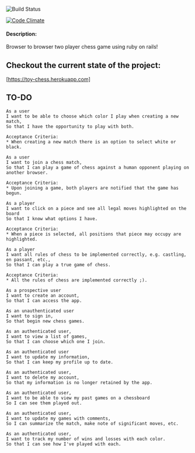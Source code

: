 ![Build Status](https://codeship.com/projects/b08dc5d0-a228-0133-0466-465166e508dd/status?branch=master)

[![Code Climate](https://codeclimate.com/github/vermartian/toy-chess/badges/gpa.svg)](https://codeclimate.com/github/vermartian/toy-chess)

#### Description: ####
  Browser to browser two player chess game using ruby on rails!

## Checkout the current state of the project: ##

[https://toy-chess.herokuapp.com]

## TO-DO ##

```
As a user
I want to be able to choose which color I play when creating a new match,
So that I have the opportunity to play with both.

Acceptance Criteria:
* When creating a new match there is an option to select white or black.
```

```
As a user
I want to join a chess match,
So that I can play a game of chess against a human opponent playing on another browser.

Acceptance Criteria:
* Upon joining a game, both players are notified that the game has begun.
```

```
As a player
I want to click on a piece and see all legal moves highlighted on the board
So that I know what options I have.

Acceptance Criteria:
* When a piece is selected, all positions that piece may occupy are highlighted.
```

```
As a player
I want all rules of chess to be implemented correctly, e.g. castling, en passant, etc.,
So that I can play a true game of chess.

Acceptance Criteria:
* All the rules of chess are implemented correctly ;).
```

```
As a prospective user
I want to create an account,
So that I can access the app.
```

```
As an unauthenticated user
I want to sign in,
So that begin new chess games.
```

```
As an authenticated user,
I want to view a list of games,
So that I can choose which one I join.
```

```
As an authenticated user
I want to update my information,
So that I can keep my profile up to date.
```

```
As an authenticated user,
I want to delete my account,
So that my information is no longer retained by the app.
```

```
As an authenticated user,
I want to be able to view my past games on a chessboard
So I can see them played out.
```

```
As an authenticated user,
I want to update my games with comments,
So I can summarize the match, make note of significant moves, etc.
```

```
As an authenticated user,
I want to track my number of wins and losses with each color.
So that I can see how I've played with each.
```
